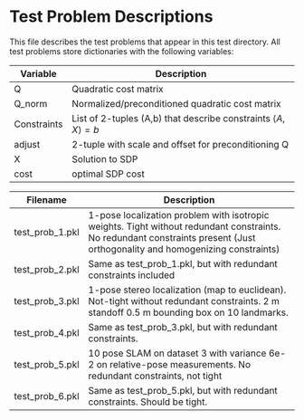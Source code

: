 # Test Problem Descriptions

This file describes the test problems that appear in this test directory. All test problems store dictionaries with the following variables:

| Variable | Description |
| ---------| ------------|
| Q | Quadratic cost matrix|
| Q_norm | Normalized/preconditioned quadratic cost matrix |
| Constraints | List of 2-tuples (A,b) that describe constraints $\left< A, X\right> = b$|
| adjust | 2-tuple with scale and offset for preconditioning Q | 
| X | Solution to SDP|
|cost| optimal SDP cost|


| Filename | Description |
| ---------| ------------|
| test_prob_1.pkl | 1-pose localization problem with isotropic weights. Tight without redundant constraints. No redundant constraints present (Just orthogonality and homogenizing constraints)|
| test_prob_2.pkl | Same as test_prob_1.pkl, but with redundant constraints included|
| test_prob_3.pkl | 1-pose stereo localization (map to euclidean). Not-tight without redundant constraints. 2 m standoff 0.5 m bounding box on 10 landmarks.|
| test_prob_4.pkl | Same as test_prob_3.pkl, but with redundant constraints.|
| test_prob_5.pkl | 10 pose SLAM on dataset 3 with variance 6e-2 on relative-pose measurements. No redundant constraints, not tight|
| test_prob_6.pkl | Same as test_prob_5.pkl, but with redundant constraints. Should be tight.|

